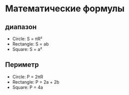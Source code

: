 # Математические формулы
## диапазон
- Circle: S = πR²
- Rectangle: S = ab
- Square: S = a²

## Периметр
- Circle: P = 2πR
- Rectangle: P = 2a + 2b
- Square: P = 4a
